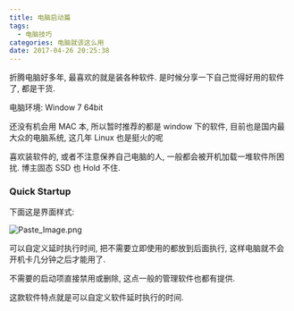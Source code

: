 ```yaml
---
title: 电脑启动篇
tags:
  - 电脑技巧
categories: 电脑就该这么用
date: 2017-04-26 20:25:38
---
```


折腾电脑好多年, 最喜欢的就是装各种软件.
是时候分享一下自己觉得好用的软件了, 都是干货.

电脑环境: Window 7 64bit

还没有机会用 MAC 本, 所以暂时推荐的都是 window 下的软件, 
目前也是国内最大众的电脑系统, 这几年 Linux 也是挺火的呢

喜欢装软件的, 或者不注意保养自己电脑的人, 一般都会被开机加载一堆软件所困扰.
博主固态 SSD 也 Hold 不住.

### Quick Startup

下面这是界面样式:

![Paste_Image.png](http://upload-images.jianshu.io/upload_images/4434201-752ffe171a4a6da3.png?imageMogr2/auto-orient/strip%7CimageView2/2/w/1240)

可以自定义延时执行时间, 把不需要立即使用的都放到后面执行, 
这样电脑就不会开机卡几分钟之后才能用了.

不需要的启动项直接禁用或删除, 这点一般的管理软件也都有提供.

这款软件特点就是可以自定义软件延时执行的时间.
